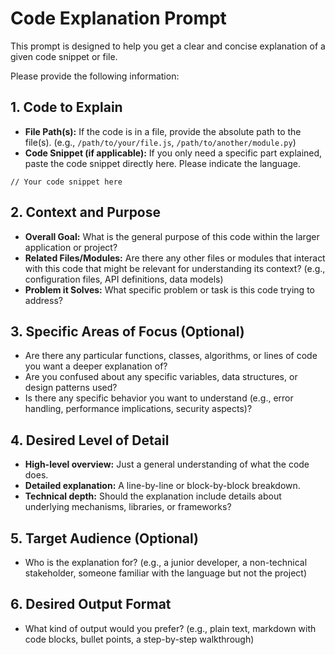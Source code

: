 # Code Explanation Prompt

This prompt is designed to help you get a clear and concise explanation of a given code snippet or file.

Please provide the following information:

## 1. Code to Explain

*   **File Path(s):** If the code is in a file, provide the absolute path to the file(s). (e.g., `/path/to/your/file.js`, `/path/to/another/module.py`)
*   **Code Snippet (if applicable):** If you only need a specific part explained, paste the code snippet directly here. Please indicate the language.

```
// Your code snippet here
```

## 2. Context and Purpose

*   **Overall Goal:** What is the general purpose of this code within the larger application or project?
*   **Related Files/Modules:** Are there any other files or modules that interact with this code that might be relevant for understanding its context? (e.g., configuration files, API definitions, data models)
*   **Problem it Solves:** What specific problem or task is this code trying to address?

## 3. Specific Areas of Focus (Optional)

*   Are there any particular functions, classes, algorithms, or lines of code you want a deeper explanation of?
*   Are you confused about any specific variables, data structures, or design patterns used?
*   Is there any specific behavior you want to understand (e.g., error handling, performance implications, security aspects)?

## 4. Desired Level of Detail

*   **High-level overview:** Just a general understanding of what the code does.
*   **Detailed explanation:** A line-by-line or block-by-block breakdown.
*   **Technical depth:** Should the explanation include details about underlying mechanisms, libraries, or frameworks?

## 5. Target Audience (Optional)

*   Who is the explanation for? (e.g., a junior developer, a non-technical stakeholder, someone familiar with the language but not the project)

## 6. Desired Output Format

*   What kind of output would you prefer? (e.g., plain text, markdown with code blocks, bullet points, a step-by-step walkthrough)